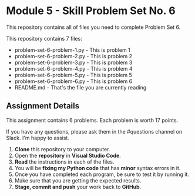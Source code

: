 # Module 5 - Skill Problem Set No. 6

This repository contains all of files you need to complete Problem Set 6.

This repository contains 7 files:

- problem-set-6-problem-1.py - This is problem 1
- problem-set-6-problem-2.py - This is problem 2
- problem-set-6-problem-3.py - This is problem 3
- problem-set-6-problem-4.py - This is problem 4
- problem-set-6-problem-5.py - This is problem 5
- problem-set-6-problem-6.py - This is problem 6
- README.md - That's the file you are currently reading

## Assignment Details

This assignment contains 6 problems. Each problem is worth 17 points.

If you have any questions, please ask them in the #questions channel on Slack. I'm happy to assist.

1. **Clone** this repository to your computer.
2. Open the **repository** in **Visual Studio Code**.
3. **Read** the instructions in each of the files.
4. You will be **fixing my Python code** that has __minor__ syntax errors in it. 
5. Once you have completed each program, be sure to test it by running it.
6. Make sure that you are getting the expected results.
7. **Stage, commit and push** your work back to **GitHub**.
